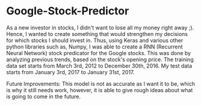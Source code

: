 # Google-Stock-Predictor
As a new investor in stocks, I didn't want to lose all my money right away ;). Hence, I wanted to create something that would strengthen my decisions for which stocks I should invest in. Thus, using Keras and various other python libraries such as, Numpy, I was able to create a RNN (Recurrent Neural Network) stock predicator for the Google stocks. This was done by analyzing previous trends, based on the stock's opening price. The training data set starts from March 3rd, 2012 to December 30th, 2016. 
My test data starts from January 3rd, 2017 to January 31st, 2017.

Future Improvements:
This model is not as accurate as I want it to be, which is why it still needs work, however, it is able to give rough ideas about what is going to come in the future. 
